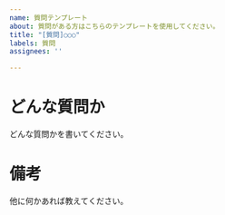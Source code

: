 ```yaml
---
name: 質問テンプレート
about: 質問がある方はこちらのテンプレートを使用してください。
title: "[質問]○○○"
labels: 質問
assignees: ''

---
```

# どんな質問か
どんな質問かを書いてください。

# 備考
他に何かあれば教えてください。
